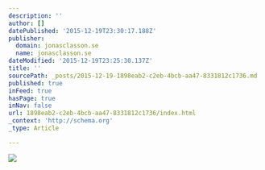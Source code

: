 ```yaml
---
description: ''
author: []
datePublished: '2015-12-19T23:30:17.188Z'
publisher:
  domain: jonasclasson.se
  name: jonasclasson.se
dateModified: '2015-12-19T23:25:30.137Z'
title: ''
sourcePath: _posts/2015-12-19-1898eab2-c2eb-4bcb-aa47-8331812c1736.md
published: true
inFeed: true
hasPage: true
inNav: false
url: 1898eab2-c2eb-4bcb-aa47-8331812c1736/index.html
_context: 'http://schema.org'
_type: Article

---
```

![](http://jonasclasson.se/wp-content/uploads/2015/09/JC07.jpg)